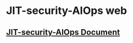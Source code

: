 # JIT-security-AIOps web

## [JIT-security-AIOps Document](https://github.com/jit-zwdt/JIT-security-AIOps/blob/master/README.md)
